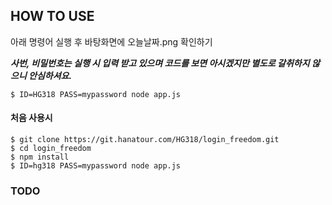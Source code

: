 ## HOW TO USE 

아래 명령어 실행 후 바탕화면에 오늘날짜.png 확인하기

***사번, 비밀번호는 실행 시 입력 받고 있으며 코드를 보면 아시겠지만 별도로 갈취하지 않으니 안심하셔요.***


```
$ ID=HG318 PASS=mypassword node app.js 
```

#### 처음 사용시 

```
$ git clone https://git.hanatour.com/HG318/login_freedom.git
$ cd login_freedom 
$ npm install 
$ ID=hg318 PASS=mypassword node app.js 
```


### TODO 
